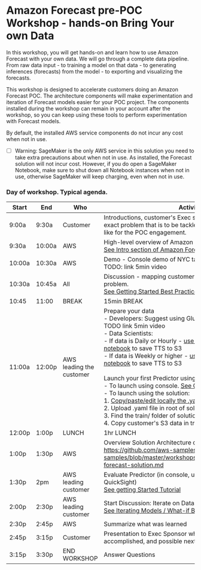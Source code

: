 # Amazon Forecast pre-POC Workshop - hands-on Bring Your own Data

In this workshop, you will get hands-on and learn how to use Amazon Forecast with your own data.  We will go through a complete data pipeline.  From raw data input - to training a model on that data - to generating inferences (forecasts) from the model - to exporting and visualizing the forecasts.  

This workshop is designed to accelerate customers doing an Amazon Forecast POC.  The architecture components will make experimentation and iteration of Forecast models easier for your POC project.  The components installed during the workshop can remain in your account after the workshop, so you can keep using these tools to perform experimentation with Forecast models.

By default, the installed AWS service components do not incur any cost when not in use.  

- [ ] Warning:  SageMaker is the only AWS service in this solution you need to take extra precautions about when not in use.  As installed, the Forecast solution will not incur cost.  However, if you do open a SageMaker Notebook, make sure to shut down all Notebook instances when not in use, otherwise SageMaker will keep charging, even when not in use.



### Day of workshop.  Typical agenda.

| **Start** | **End** | Who                      | **Activity**                                                 |
| --------- | ------- | ------------------------ | ------------------------------------------------------------ |
| 9:00a     | 9:30a   | Customer                 | Introductions, customer's Exec sponsor set the stage of the exact problem that is to be tackled and what success looks like for the POC engagement. |
| 9:30a     | 10:00a  | AWS                      | High-level overview of Amazon Forecast<br />[See Intro section of Amazon Forecast Cheat Sheet](https://github.com/aws-samples/amazon-forecast-samples/blob/master/ForecastCheatSheet.md#intro) |
| 10:00a    | 10:30a  | AWS                      | Demo - Console demo of NYC taxi data. <br /> TODO: link 5min video |
| 10:30a    | 10:45a  | All                      | Discussion - mapping customer's data to the Forecast POC problem.  <br />[See Getting Started Best Practices](https://github.com/aws-samples/amazon-forecast-samples/blob/master/ForecastCheatSheet.md#bestpractice) |
| 10:45     | 11:00   | BREAK                    | 15min BREAK                                                  |
| 11:00a    | 12:00p  | AWS leading the customer | Prepare your data <br>- Developers:  Suggest using Glue DataBrew, save TTS to S3.  TODO link 5min video<br />- Data Scientists: <br />- If data is Daily or Hourly - [use the regular DataPrep notebook](https://github.com/aws-samples/amazon-forecast-samples/blob/master/workshops/pre_POC_workshop/1.Getting_Data_Ready_nytaxi.ipynb) to save TTS to S3<br /> - If data is Weekly or higher - [use the weekly DataPrep notebook](https://github.com/aws-samples/amazon-forecast-samples/blob/master/workshops/pre_POC_workshop/1.Getting_Data_Ready_nytaxi_weekly.ipynb) to save TTS to S3 <br /><br>Launch your first Predictor using just TTS and AutoML<br>- To launch using console. [See Getting Started Tutorial](https://github.com/aws-samples/amazon-forecast-samples/blob/master/ForecastCheatSheet.md#tutorial)<br />- To launch using the solution:<br />1. [Copy/paste/edit locally the .yaml file](https://github.com/aws-samples/amazon-forecast-samples/blob/master/workshops/pre_POC_workshop/forecast-defaults.yaml)<br />2. Upload .yaml file in root of solution S3 bucket <br />3. Find the train/ folder of solution S3 bucket<br />4. Copy customer's S3 data in train/ folder |
| 12:00p    | 1:00p   | LUNCH                    | 1hr LUNCH<br />                                              |
| 1:00p     | 1:30p   | AWS                      | Overview Solution Architecture components, see https://github.com/aws-samples/amazon-forecast-samples/blob/master/workshops/pre_POC_workshop/install-forecast-solution.md |
| 1:30p     | 2pm     | AWS leading customer     | Evaluate Predictor (in console, using Query, and in QuickSight)<br />[See getting Started Tutorial](https://github.com/aws-samples/amazon-forecast-samples/blob/master/ForecastCheatSheet.md#tutorial) |
| 2:00p     | 2:30p   | AWS leading customer     | Start Discussion:  Iterate on Dataset and Models <br /<br />[See Iterating Models / What-if Best Practices](https://github.com/aws-samples/amazon-forecast-samples/blob/master/ForecastCheatSheet.md#iteratebp)<br /> |
| 2:30p     | 2:45p   | AWS                      | Summarize what was learned                                   |
| 2:45p     | 3:15p   | Customer                 | Presentation to Exec Sponsor what they learned, accomplished, and possible next steps |
| 3:15p     | 3:30p   | END WORKSHOP             | Answer Questions                                             |

